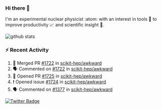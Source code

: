 ### Hi there 👋 

I'm an experimental nuclear physicist :atom: with an interest in tools :wrench: to improve productivity :chart_with_upwards_trend: and scientific insight :telescope:.

![github stats](https://github-readme-stats.vercel.app/api?username=agoose77&show_icons=true&hide_rank=true&hide_title=true&bg_color=30,e76445,904e95&text_color=efe3ec&icon_color=efe3ec)
<!--
**agoose77/agoose77** is a ✨ _special_ ✨ repository because its `README.md` (this file) appears on your GitHub profile.

Here are some ideas to get you started:

- 🔭 I’m currently working on ...
- 🌱 I’m currently learning ...
- 👯 I’m looking to collaborate on ...
- 🤔 I’m looking for help with ...
- 💬 Ask me about ...
- 📫 How to reach me: ...
- 😄 Pronouns: ...
- ⚡ Fun fact: ...
-->

### :zap: Recent Activity
<!--START_SECTION:activity-->
1. 🎉 Merged PR [#1722](https://github.com/scikit-hep/awkward/pull/1722) in [scikit-hep/awkward](https://github.com/scikit-hep/awkward)
2. 🗣 Commented on [#1722](https://github.com/scikit-hep/awkward/issues/1722) in [scikit-hep/awkward](https://github.com/scikit-hep/awkward)
3. 💪 Opened PR [#1725](https://github.com/scikit-hep/awkward/pull/1725) in [scikit-hep/awkward](https://github.com/scikit-hep/awkward)
4. ❗️ Opened issue [#1724](https://github.com/scikit-hep/awkward/issues/1724) in [scikit-hep/awkward](https://github.com/scikit-hep/awkward)
5. 🗣 Commented on [#1377](https://github.com/scikit-hep/awkward/issues/1377) in [scikit-hep/awkward](https://github.com/scikit-hep/awkward)
<!--END_SECTION:activity-->


[![Twitter Badge](https://img.shields.io/twitter/follow/agoose77?style=flat-square&logo=Twitter&logoColor=white&color=cornflowerblue)](https://twitter.com/agoose77)
